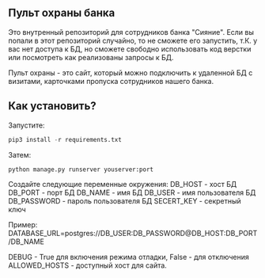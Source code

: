 ## Пульт охраны банка

Это внутренный репозиторий для сотрудников банка "Сияние". Если вы попали в этот репозиторий случайно, то не сможете его запустить, т.К. у вас нет доступа к БД, но сможете свободно использовать код верстки или посмотреть как реализованы запросы к БД.

Пульт охраны - это сайт, который можно подключить к удаленной БД с визитами, карточками пропуска сотрудников нашего банка.

## Как установить?

Запустите:
```python
pip3 install -r requirements.txt
```
Затем:
```python
python manage.py runserver youserver:port
```
Создайте следующие переменные окружения:
DB_HOST - хост БД
DB_PORT - порт БД
DB_NAME - имя БД
DB_USER - имя пользователя БД
DB_PASSWORD - пароль пользователя БД
SECERT_KEY - секретный ключ

Пример: DATABASE_URL=postgres://DB_USER:DB_PASSWORD@DB_HOST:DB_PORT/DB_NAME


DEBUG - True для включения режима отладки, False - для отключения
ALLOWED_HOSTS - доступный хост для сайта.
